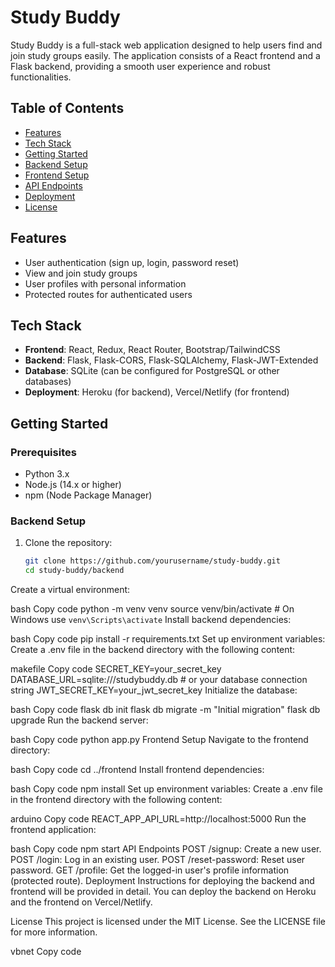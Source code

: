 # Study Buddy

Study Buddy is a full-stack web application designed to help users find and join study groups easily. The application consists of a React frontend and a Flask backend, providing a smooth user experience and robust functionalities.

## Table of Contents
- [Features](#features)
- [Tech Stack](#tech-stack)
- [Getting Started](#getting-started)
- [Backend Setup](#backend-setup)
- [Frontend Setup](#frontend-setup)
- [API Endpoints](#api-endpoints)
- [Deployment](#deployment)
- [License](#license)

## Features
- User authentication (sign up, login, password reset)
- View and join study groups
- User profiles with personal information
- Protected routes for authenticated users

## Tech Stack
- **Frontend**: React, Redux, React Router, Bootstrap/TailwindCSS
- **Backend**: Flask, Flask-CORS, Flask-SQLAlchemy, Flask-JWT-Extended
- **Database**: SQLite (can be configured for PostgreSQL or other databases)
- **Deployment**: Heroku (for backend), Vercel/Netlify (for frontend)

## Getting Started

### Prerequisites
- Python 3.x
- Node.js (14.x or higher)
- npm (Node Package Manager)

### Backend Setup
1. Clone the repository:
   ```bash
   git clone https://github.com/yourusername/study-buddy.git
   cd study-buddy/backend
Create a virtual environment:

bash
Copy code
python -m venv venv
source venv/bin/activate  # On Windows use `venv\Scripts\activate`
Install backend dependencies:

bash
Copy code
pip install -r requirements.txt
Set up environment variables: Create a .env file in the backend directory with the following content:

makefile
Copy code
SECRET_KEY=your_secret_key
DATABASE_URL=sqlite:///studybuddy.db  # or your database connection string
JWT_SECRET_KEY=your_jwt_secret_key
Initialize the database:

bash
Copy code
flask db init
flask db migrate -m "Initial migration"
flask db upgrade
Run the backend server:

bash
Copy code
python app.py
Frontend Setup
Navigate to the frontend directory:

bash
Copy code
cd ../frontend
Install frontend dependencies:

bash
Copy code
npm install
Set up environment variables: Create a .env file in the frontend directory with the following content:

arduino
Copy code
REACT_APP_API_URL=http://localhost:5000
Run the frontend application:

bash
Copy code
npm start
API Endpoints
POST /signup: Create a new user.
POST /login: Log in an existing user.
POST /reset-password: Reset user password.
GET /profile: Get the logged-in user's profile information (protected route).
Deployment
Instructions for deploying the backend and frontend will be provided in detail. You can deploy the backend on Heroku and the frontend on Vercel/Netlify.

License
This project is licensed under the MIT License. See the LICENSE file for more information.

vbnet
Copy code



